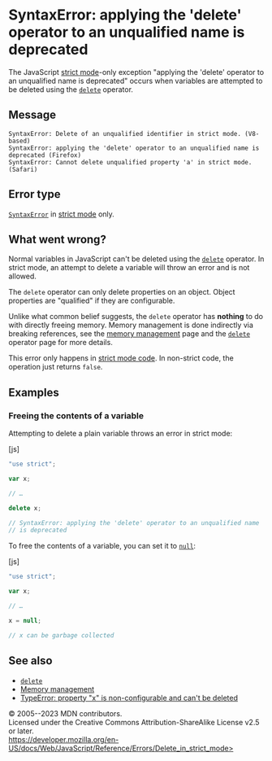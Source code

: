 SyntaxError: applying the \'delete\' operator to an unqualified name is deprecated
==================================================================================


The JavaScript [strict mode](../strict_mode)-only exception \"applying
the \'delete\' operator to an unqualified name is deprecated\" occurs
when variables are attempted to be deleted using the
[`delete`](../operators/delete) operator.



Message
-------


```text
SyntaxError: Delete of an unqualified identifier in strict mode. (V8-based)
SyntaxError: applying the 'delete' operator to an unqualified name is deprecated (Firefox)
SyntaxError: Cannot delete unqualified property 'a' in strict mode. (Safari)
```




Error type 
----------


[`SyntaxError`](../global_objects/syntaxerror) in [strict
mode](../strict_mode) only.




What went wrong? 
----------------


Normal variables in JavaScript can\'t be deleted using the
[`delete`](../operators/delete) operator. In strict mode, an attempt to
delete a variable will throw an error and is not allowed.

The `delete` operator can only delete properties on an object. Object
properties are \"qualified\" if they are configurable.

Unlike what common belief suggests, the `delete` operator has
**nothing** to do with directly freeing memory. Memory management is
done indirectly via breaking references, see the [memory
management](https://developer.mozilla.org/en-US/docs/Web/JavaScript/Memory_management)
page and the [`delete`](../operators/delete) operator page for more
details.

This error only happens in [strict mode code](../strict_mode). In
non-strict code, the operation just returns `false`.




Examples
--------



### Freeing the contents of a variable 


Attempting to delete a plain variable throws an error in strict mode:



[js]


```js
"use strict";

var x;

// …

delete x;

// SyntaxError: applying the 'delete' operator to an unqualified name
// is deprecated
```


To free the contents of a variable, you can set it to
[`null`](../operators/null):



[js]


```js
"use strict";

var x;

// …

x = null;

// x can be garbage collected
```





See also 
--------


-   [`delete`](../operators/delete)
-   [Memory
    management](https://developer.mozilla.org/en-US/docs/Web/JavaScript/Memory_management)
-   [TypeError: property \"x\" is non-configurable and can\'t be
    deleted](cant_delete)




© 2005--2023 MDN contributors.\
Licensed under the Creative Commons Attribution-ShareAlike License v2.5
or later.\
https://developer.mozilla.org/en-US/docs/Web/JavaScript/Reference/Errors/Delete_in_strict_mode>

